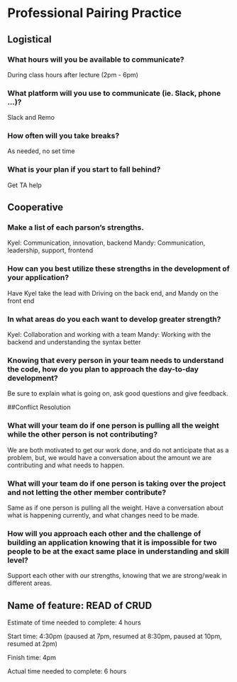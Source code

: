 # Professional Pairing Practice

## Logistical

### What hours will you be available to communicate? 
During class hours after lecture (2pm - 6pm)

### What platform will you use to communicate (ie. Slack, phone …)? 
Slack and Remo

### How often will you take breaks? 
As needed, no set time

### What is your plan if you start to fall behind? 
Get TA help

## Cooperative

### Make a list of each parson’s strengths. 
Kyel: Communication, innovation, backend 
Mandy: Communication, leadership, support, frontend

### How can you best utilize these strengths in the development of your application? 
Have Kyel take the lead with Driving on the back end, and Mandy on the front end

### In what areas do you each want to develop greater strength? 
Kyel: Collaboration and working with a team Mandy: Working with the backend and understanding the syntax better

### Knowing that every person in your team needs to understand the code, how do you plan to approach the day-to-day development? 
Be sure to explain what is going on, ask good questions and give feedback.

##Conflict Resolution

### What will your team do if one person is pulling all the weight while the other person is not contributing?
 We are both motivated to get our work done, and do not anticipate that as a problem, but, we would have a conversation about the amount we are contributing and what needs to happen.

### What will your team do if one person is taking over the project and not letting the other member contribute? 
Same as if one person is pulling all the weight. Have a conversation about what is happening currently, and what changes need to be made.

### How will you approach each other and the challenge of building an application knowing that it is impossible for two people to be at the exact same place in understanding and skill level? 
Support each other with our strengths, knowing that we are strong/weak in different areas.

## Name of feature: READ of CRUD 

Estimate of time needed to complete: 4 hours

Start time: 4:30pm (paused at 7pm, resumed at 8:30pm, paused at 10pm, resumed at 2pm)

Finish time: 4pm

Actual time needed to complete: 6 hours
